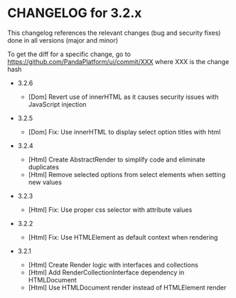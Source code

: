 CHANGELOG for 3.2.x
===================

This changelog references the relevant changes (bug and security fixes) done in all versions (major and minor)

To get the diff for a specific change, go to https://github.com/PandaPlatform/ui/commit/XXX where XXX is the change hash

* 3.2.6
  * [Dom] Revert use of innerHTML as it causes security issues with JavaScript injection
  
* 3.2.5
  * [Dom] Fix: Use innerHTML to display select option titles with html
  
* 3.2.4
  * [Html] Create AbstractRender to simplify code and eliminate duplicates
  * [Html] Remove selected options from select elements when setting new values
  
* 3.2.3
  * [Html] Fix: Use proper css selector with attribute values
  
* 3.2.2
  * [Html] Fix: Use HTMLElement as default context when rendering
  
* 3.2.1
  * [Html] Create Render logic with interfaces and collections
  * [Html] Add RenderCollectionInterface dependency in HTMLDocument
  * [Html] Use HTMLDocument render instead of HTMLElement render 
